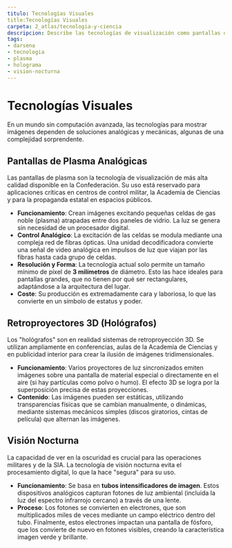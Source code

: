 ```yaml
---
titulo: Tecnologías Visuales
title:Tecnologías Visuales
carpeta: 2_atlas/tecnologia-y-ciencia
descripcion: Describe las tecnologías de visualización como pantallas de plasma, holoproyectores y visión nocturna.
tags:
- darsena
- tecnologia
- plasma
- holograma
- vision-nocturna
---
```


# Tecnologías Visuales

En un mundo sin computación avanzada, las tecnologías para mostrar imágenes dependen de soluciones analógicas y mecánicas, algunas de una complejidad sorprendente.

## Pantallas de Plasma Analógicas

Las pantallas de plasma son la tecnología de visualización de más alta calidad disponible en la Confederación. Su uso está reservado para aplicaciones críticas en centros de control militar, la Academia de Ciencias y para la propaganda estatal en espacios públicos.

-   **Funcionamiento**: Crean imágenes excitando pequeñas celdas de gas noble (plasma) atrapadas entre dos paneles de vidrio. La luz se genera sin necesidad de un procesador digital.
-   **Control Analógico**: La excitación de las celdas se modula mediante una compleja red de fibras ópticas. Una unidad decodificadora convierte una señal de video analógica en impulsos de luz que viajan por las fibras hasta cada grupo de celdas.
-   **Resolución y Forma**: La tecnología actual solo permite un tamaño mínimo de píxel de **3 milímetros** de diámetro. Esto las hace ideales para pantallas grandes, que no tienen por qué ser rectangulares, adaptándose a la arquitectura del lugar.
-   **Coste**: Su producción es extremadamente cara y laboriosa, lo que las convierte en un símbolo de estatus y poder.

## Retroproyectores 3D (Hológrafos)

Los "hológrafos" son en realidad sistemas de retroproyección 3D. Se utilizan ampliamente en conferencias, aulas de la Academia de Ciencias y en publicidad interior para crear la ilusión de imágenes tridimensionales.

-   **Funcionamiento**: Varios proyectores de luz sincronizados emiten imágenes sobre una pantalla de material especial o directamente en el aire (si hay partículas como polvo o humo). El efecto 3D se logra por la superposición precisa de estas proyecciones.
-   **Contenido**: Las imágenes pueden ser estáticas, utilizando transparencias físicas que se cambian manualmente, o dinámicas, mediante sistemas mecánicos simples (discos giratorios, cintas de película) que alternan las imágenes.

## Visión Nocturna

La capacidad de ver en la oscuridad es crucial para las operaciones militares y de la SIA. La tecnología de visión nocturna evita el procesamiento digital, lo que la hace "segura" para su uso.

-   **Funcionamiento**: Se basa en **tubos intensificadores de imagen**. Estos dispositivos analógicos capturan fotones de luz ambiental (incluida la luz del espectro infrarrojo cercano) a través de una lente.
-   **Proceso**: Los fotones se convierten en electrones, que son multiplicados miles de veces mediante un campo eléctrico dentro del tubo. Finalmente, estos electrones impactan una pantalla de fósforo, que los convierte de nuevo en fotones visibles, creando la característica imagen verde y brillante.
